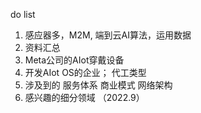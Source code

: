 do list
1. 感应器多，M2M, 端到云AI算法，运用数据
2. 资料汇总
3. Meta公司的AIot穿戴设备
4. 开发AIot OS的企业； 代工类型
5. 涉及到的 服务体系 商业模式 网络架构
6. 感兴趣的细分领域 （2022.9）




